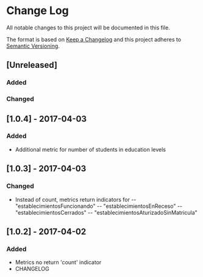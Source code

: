 # Change Log
All notable changes to this project will be documented in this file.

The format is based on [Keep a Changelog](http://keepachangelog.com/)
and this project adheres to [Semantic Versioning](http://semver.org/).

## [Unreleased]
### Added

### Changed

## [1.0.4] - 2017-04-03
### Added
- Additional metric for number of students in education levels

## [1.0.3] - 2017-04-03
### Changed
- Instead of count, metrics return indicators for 
--    "establecimientosFuncionando"
--    "establecimientosEnReceso"
--    "establecimientosCerrados"
--    "establecimientosAturizadoSinMatricula"

## [1.0.2] - 2017-04-02
### Added
- Metrics no return 'count' indicator
- CHANGELOG



